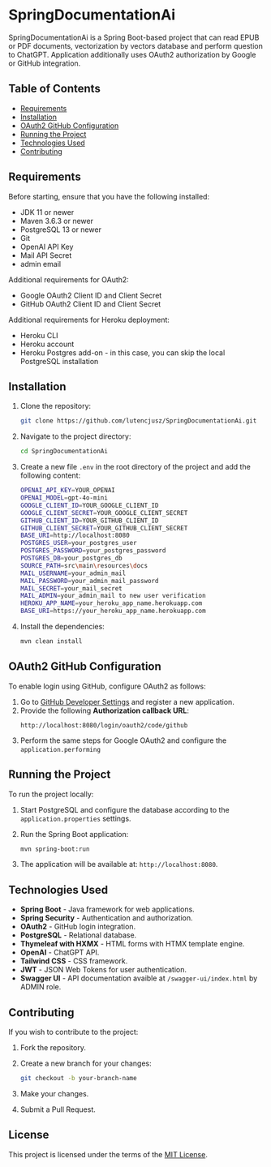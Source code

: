 
# SpringDocumentationAi

SpringDocumentationAi is a Spring Boot-based project that can read EPUB or PDF documents, vectorization by vectors database and perform question to ChatGPT. Application additionally uses OAuth2 authorization by Google or GitHub integration. 

## Table of Contents

- [Requirements](#requirements)
- [Installation](#installation)
- [OAuth2 GitHub Configuration](#oauth2-github-configuration)
- [Running the Project](#running-the-project)
- [Technologies Used](#technologies-used)
- [Contributing](#contributing)

## Requirements

Before starting, ensure that you have the following installed:

- JDK 11 or newer
- Maven 3.6.3 or newer
- PostgreSQL 13 or newer
- Git
- OpenAI API Key
- Mail API Secret
- admin email

Additional requirements for OAuth2:
- Google OAuth2 Client ID and Client Secret
- GitHub OAuth2 Client ID and Client Secret

Additional requirements for Heroku deployment:
- Heroku CLI
- Heroku account
- Heroku Postgres add-on - in this case, you can skip the local PostgreSQL installation

## Installation

1. Clone the repository:

   ```bash
   git clone https://github.com/lutencjusz/SpringDocumentationAi.git
   ```

2. Navigate to the project directory:

   ```bash
   cd SpringDocumentationAi
   ```

3. Create a new file `.env` in the root directory of the project and add the following content:

   ```bash
   OPENAI_API_KEY=YOUR_OPENAI
   OPENAI_MODEL=gpt-4o-mini
   GOOGLE_CLIENT_ID=YOUR_GOOGLE_CLIENT_ID
   GOOGLE_CLIENT_SECRET=YOUR_GOOGLE_CLIENT_SECRET
   GITHUB_CLIENT_ID=YOUR_GITHUB_CLIENT_ID
   GITHUB_CLIENT_SECRET=YOUR_GITHUB_CLIENT_SECRET
   BASE_URI=http://localhost:8080
   POSTGRES_USER=your_postgres_user
   POSTGRES_PASSWORD=your_postgres_password
   POSTGRES_DB=your_postgres_db
   SOURCE_PATH=src\main\resources\docs
   MAIL_USERNAME=your_admin_mail
   MAIL_PASSWORD=your_admin_mail_password
   MAIL_SECRET=your_mail_secret
   MAIL_ADMIN=your_admin_mail to new user verification
   HEROKU_APP_NAME=your_heroku_app_name.herokuapp.com
   BASE_URI=https://your_heroku_app_name.herokuapp.com
   
   ```
4. Install the dependencies:

   ```bash
   mvn clean install
   ```

## OAuth2 GitHub Configuration

To enable login using GitHub, configure OAuth2 as follows:

1. Go to [GitHub Developer Settings](https://github.com/settings/developers) and register a new application.
2. Provide the following **Authorization callback URL**:
   ```
   http://localhost:8080/login/oauth2/code/github
   ```
3. Perform the same steps for Google OAuth2 and configure the `application.performing` 


## Running the Project

To run the project locally:

1. Start PostgreSQL and configure the database according to the `application.properties` settings.
2. Run the Spring Boot application:

   ```bash
   mvn spring-boot:run
   ```

3. The application will be available at: `http://localhost:8080`.

## Technologies Used

- **Spring Boot** - Java framework for web applications.
- **Spring Security** - Authentication and authorization.
- **OAuth2** - GitHub login integration.
- **PostgreSQL** - Relational database.
- **Thymeleaf with HXMX** - HTML forms with HTMX template engine.
- **OpenAI** - ChatGPT API.
- **Tailwind CSS** - CSS framework.
- **JWT** - JSON Web Tokens for user authentication.
- **Swagger UI** - API documentation avaible at `/swagger-ui/index.html` by ADMIN role.

## Contributing

If you wish to contribute to the project:

1. Fork the repository.
2. Create a new branch for your changes:

   ```bash
   git checkout -b your-branch-name
   ```

3. Make your changes.
4. Submit a Pull Request.

## License

This project is licensed under the terms of the [MIT License](LICENSE).
